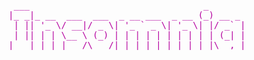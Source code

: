 <pre style="color:#b4009f; text-align:center;">
 ___                                 _       
|_ _|_ __  ___  ___  _ __ ___  _ __ (_) __ _ 
 | || '_ \/ __|/ _ \| '_ ` _ \| '_ \| |/ _` |
 | || | | \__ \ (_) | | | | | | | | | | (_| |
|___|_| |_|___/\___/|_| |_| |_|_| |_|_|\__,_|
</pre>